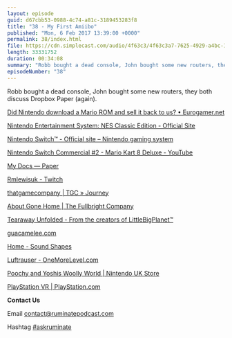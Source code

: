 ```yaml
---
layout: episode
guid: d67cbb53-0988-4c74-a81c-3189453283f8
title: "38 - My First Amiibo"
published: "Mon, 6 Feb 2017 13:39:00 +0000"
permalink: 38/index.html
file: https://cdn.simplecast.com/audio/4f63c3/4f63c3a7-7625-4929-a4bc-1ef4cdcbca06/f8aaa4ce-2892-4d64-af92-0bb3f2bcde21/a06303ed_tc.mp3?aid=rss_feed&feed=7Rzwf7P6
length: 33331752
duration: 00:34:08
summary: "Robb bought a dead console, John bought some new routers, they both discuss Dropbox Paper (again)."
episodeNumber: "38"
---
```


Robb bought a dead console, John bought some new routers, they both discuss Dropbox Paper (again).

[Did Nintendo download a Mario ROM and sell it back to us? • Eurogamer.net](http://www.eurogamer.net/articles/2017-01-18-did-nintendo-download-a-mario-rom-and-sell-it-back-to-us)

[Nintendo Entertainment System: NES Classic Edition - Official Site](http://www.nintendo.com/nes-classic/)

[Nintendo Switch™ - Official site – Nintendo gaming system](http://www.nintendo.com/switch/)

[Nintendo Switch Commercial #2 - Mario Kart 8 Deluxe - YouTube](https://www.youtube.com/watch?v=u-vFhTdTbsg)

[My Docs — Paper](https://paper.dropbox.com/)

[Rmlewisuk - Twitch](https://www.twitch.tv/rmlewisuk)

[thatgamecompany | TGC » Journey](http://thatgamecompany.com/games/journey/)

[About Gone Home | The Fullbright Company](https://fullbright.company/gonehome/)

[Tearaway Unfolded - From the creators of LittleBigPlanet™](http://tearaway.mediamolecule.com/)

[guacamelee.com](http://guacamelee.com/)

[Home - Sound Shapes](https://www.soundshapesgame.com/home/public.html)

[Luftrauser - OneMoreLevel.com](http://www.onemorelevel.com/game/luftrauser)

[Poochy and Yoshis Woolly World | Nintendo UK Store](https://store.nintendo.co.uk/games/nintendo-3ds/poochy-and-yoshis-woolly-world.list?source=ppc&gclid=Cj0KEQiAt9vEBRDQmPSow-q5gs8BEiQAaWSEDmAbMuK5zayPE_YZeWzeUNlq8f_gsiwd3B0bJac7BTIaAooi8P8HAQ&dclid=COXhjrOU-dECFdCk7QodkJsDSw)

[PlayStation VR | PlayStation.com](https://www.playstation.com/en-gb/explore/playstation-vr/)

**Contact Us**

Email [contact@ruminatepodcast.com](mailto:contact@ruminatepodcast.com)

Hashtag [#askruminate](https://twitter.com/search?q=askruminate)
